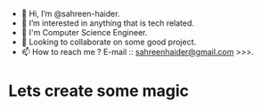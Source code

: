 - 👋 Hi, I’m @sahreen-haider.
- 👀 I’m interested in anything that is tech related.
- 🌱 I'm Computer Science Engineer.
- 💞️ Looking to collaborate on some good project.
- 📫 How to reach me ? E-mail :: sahreenhaider@gmail.com >>>.


# Lets create some magic

<!---
sahreen-haider/sahreen-haider is a ✨ special ✨ repository because its `README.md` (this file) appears on your GitHub profile.
You can click the Preview link to take a look at your changes.
--->
